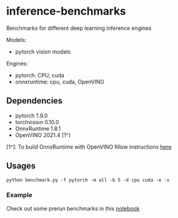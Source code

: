 # inference-benchmarks

Benchmarks for different deep learning inference engines

Models:

- pytorch vision models

Engines:

- pytorch: CPU, cuda
- onnxruntime: cpu, cuda, OpenVINO


## Dependencies

* pytorch 1.9.0
* torchvision 0.10.0
* OnnxRuntime 1.8.1
* OpenVINO 2021.4 [1^]

[1^]: To build OnnxRuntime with OpenVINO fillow instructions [here](https://www.onnxruntime.ai/docs/how-to/build/eps.html#openvino)

## Usages
```
python benchmark.py -f pytorch -m all -b 5 -d cpu cuda -e -v
```

### Example

Check out some prerun benchmarks in this [notebook](notebooks/benchmark.ipynb)
